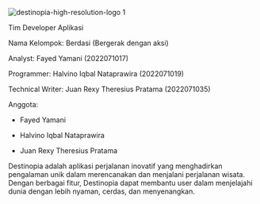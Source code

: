 ![destinopia-high-resolution-logo 1](https://github.com/Vynn0/Destinopia/assets/121730359/76cec072-ccd1-4880-87a2-33309e078ba1)

Tim Developer Aplikasi

Nama Kelompok: Berdasi (Bergerak dengan aksi)

Analyst: Fayed Yamani (2022071017)

Programmer: Halvino Iqbal Nataprawira (2022071019)

Technical Writer: Juan Rexy Theresius Pratama (2022071035)

Anggota:

- Fayed Yamani
  
- Halvino Iqbal Nataprawira
  
- Juan Rexy Theresius Pratama
  

Destinopia adalah aplikasi perjalanan inovatif yang menghadirkan pengalaman unik dalam merencanakan dan menjalani perjalanan wisata. Dengan berbagai fitur, Destinopia dapat membantu user dalam menjelajahi dunia dengan lebih nyaman, cerdas, dan menyenangkan.
